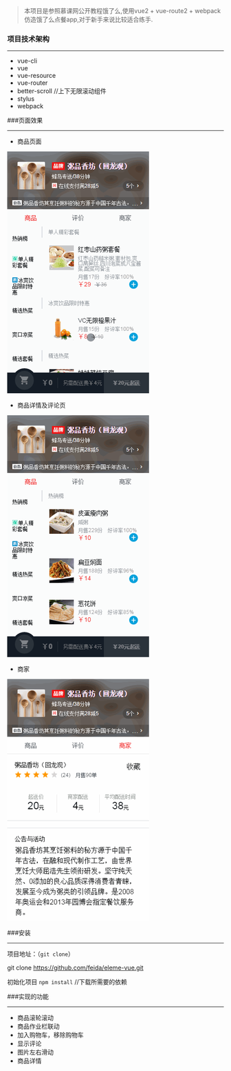> 本项目是参照慕课网公开教程饿了么,使用vue2 + vue-route2 + webpack 仿造饿了么点餐app,对于新手来说比较适合练手.

### 项目技术架构
***
*  vue-cli  
*  vue
*  vue-resource
*  vue-router
*  better-scroll //上下无限滚动组件
*  stylus
*  webpack

###页面效果
***

* 商品页面

![image](https://github.com/feida/eleme-vue/blob/master/image-source/home.gif)

* 商品详情及评论页

![image](https://github.com/feida/eleme-vue/blob/master/image-source/detail.gif)

* 商家

![image](https://github.com/feida/eleme-vue/blob/master/image-source/seller.gif)


###安装

***
项目地址：（`git clone`）

git clone https://github.com/feida/eleme-vue.git

初始化项目
`npm install` //下载所需要的依赖


###实现的功能
***
* 商品滚轮滚动
* 商品作业栏联动
* 加入购物车，移除购物车
* 显示评论
* 图片左右滑动
* 商品详情  
